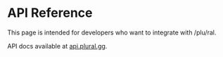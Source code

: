 # API Reference

This page is intended for developers who want to integrate with /plu/ral.

API docs available at [api.plural.gg](https://api.plural.gg/docs).